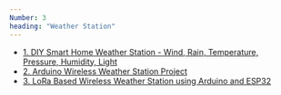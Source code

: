 ```yaml
---
Number: 3
heading: "Weather Station"
---
```


- [1. DIY Smart Home Weather Station - Wind, Rain, Temperature, Pressure, Humidity, Light](https://www.youtube.com/watch?v=snCp0TqrER4)
- [2. Arduino Wireless Weather Station Project](https://www.youtube.com/watch?v=l3-y371RlI4)
- [3. LoRa Based Wireless Weather Station using Arduino and ESP32](https://www.youtube.com/watch?v=Nw392q1Sg4M)
